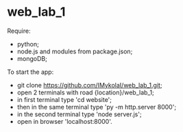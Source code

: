 # web_lab_1
Require:
- python;
- node.js and modules from package.json;
- mongoDB;

To start the app:
- git clone https://github.com/IMykolaI/web_lab_1.git;
- open 2 terminals with road {location}/web_lab_1;
- in first terminal type 'cd website';
- then in the same terminal type 'py -m http.server 8000';
- in the second terminal type 'node server.js';
- open in browser 'localhost:8000'.

